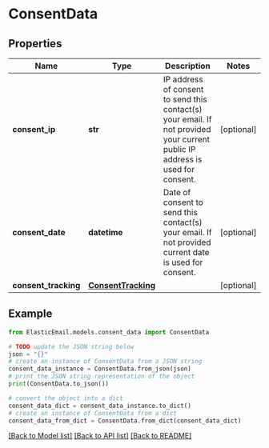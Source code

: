 # ConsentData


## Properties

Name | Type | Description | Notes
------------ | ------------- | ------------- | -------------
**consent_ip** | **str** | IP address of consent to send this contact(s) your email. If not provided your current public IP address is used for consent. | [optional] 
**consent_date** | **datetime** | Date of consent to send this contact(s) your email. If not provided current date is used for consent. | [optional] 
**consent_tracking** | [**ConsentTracking**](ConsentTracking.md) |  | [optional] 

## Example

```python
from ElasticEmail.models.consent_data import ConsentData

# TODO update the JSON string below
json = "{}"
# create an instance of ConsentData from a JSON string
consent_data_instance = ConsentData.from_json(json)
# print the JSON string representation of the object
print(ConsentData.to_json())

# convert the object into a dict
consent_data_dict = consent_data_instance.to_dict()
# create an instance of ConsentData from a dict
consent_data_from_dict = ConsentData.from_dict(consent_data_dict)
```
[[Back to Model list]](../README.md#documentation-for-models) [[Back to API list]](../README.md#documentation-for-api-endpoints) [[Back to README]](../README.md)


